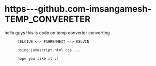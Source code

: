 # https---github.com-imsangamesh-TEMP_CONVERETER

hello guys this is code on temp converter converting 
    
          CELCIUS <-> FAHRENHEIT <-> KELVIN 
          
          using javascript html css ...
          
          hope you like it :)

